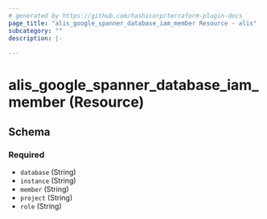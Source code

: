 ```yaml
---
# generated by https://github.com/hashicorp/terraform-plugin-docs
page_title: "alis_google_spanner_database_iam_member Resource - alis"
subcategory: ""
description: |-
  
---
```


# alis_google_spanner_database_iam_member (Resource)





<!-- schema generated by tfplugindocs -->
## Schema

### Required

- `database` (String)
- `instance` (String)
- `member` (String)
- `project` (String)
- `role` (String)
